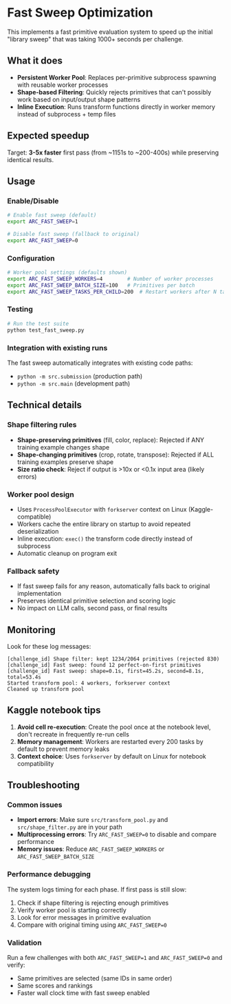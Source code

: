 # Fast Sweep Optimization

This implements a fast primitive evaluation system to speed up the initial "library sweep" that was taking 1000+ seconds per challenge.

## What it does

- **Persistent Worker Pool**: Replaces per-primitive subprocess spawning with reusable worker processes
- **Shape-based Filtering**: Quickly rejects primitives that can't possibly work based on input/output shape patterns
- **Inline Execution**: Runs transform functions directly in worker memory instead of subprocess + temp files

## Expected speedup

Target: **3-5x faster** first pass (from ~1151s to ~200-400s) while preserving identical results.

## Usage

### Enable/Disable
```bash
# Enable fast sweep (default)
export ARC_FAST_SWEEP=1

# Disable fast sweep (fallback to original)
export ARC_FAST_SWEEP=0
```

### Configuration
```bash
# Worker pool settings (defaults shown)
export ARC_FAST_SWEEP_WORKERS=4        # Number of worker processes
export ARC_FAST_SWEEP_BATCH_SIZE=100   # Primitives per batch
export ARC_FAST_SWEEP_TASKS_PER_CHILD=200  # Restart workers after N tasks
```

### Testing
```bash
# Run the test suite
python test_fast_sweep.py
```

### Integration with existing runs
The fast sweep automatically integrates with existing code paths:
- `python -m src.submission` (production path)
- `python -m src.main` (development path)

## Technical details

### Shape filtering rules
- **Shape-preserving primitives** (fill, color, replace): Rejected if ANY training example changes shape
- **Shape-changing primitives** (crop, rotate, transpose): Rejected if ALL training examples preserve shape
- **Size ratio check**: Reject if output is >10x or <0.1x input area (likely errors)

### Worker pool design
- Uses `ProcessPoolExecutor` with `forkserver` context on Linux (Kaggle-compatible)
- Workers cache the entire library on startup to avoid repeated deserialization
- Inline execution: `exec()` the transform code directly instead of subprocess
- Automatic cleanup on program exit

### Fallback safety
- If fast sweep fails for any reason, automatically falls back to original implementation
- Preserves identical primitive selection and scoring logic
- No impact on LLM calls, second pass, or final results

## Monitoring

Look for these log messages:
```
[challenge_id] Shape filter: kept 1234/2064 primitives (rejected 830)
[challenge_id] Fast sweep: found 12 perfect-on-first primitives  
[challenge_id] Fast sweep: shape=0.1s, first=45.2s, second=8.1s, total=53.4s
Started transform pool: 4 workers, forkserver context
Cleaned up transform pool
```

## Kaggle notebook tips

1. **Avoid cell re-execution**: Create the pool once at the notebook level, don't recreate in frequently re-run cells
2. **Memory management**: Workers are restarted every 200 tasks by default to prevent memory leaks
3. **Context choice**: Uses `forkserver` by default on Linux for notebook compatibility

## Troubleshooting

### Common issues
- **Import errors**: Make sure `src/transform_pool.py` and `src/shape_filter.py` are in your path
- **Multiprocessing errors**: Try `ARC_FAST_SWEEP=0` to disable and compare performance
- **Memory issues**: Reduce `ARC_FAST_SWEEP_WORKERS` or `ARC_FAST_SWEEP_BATCH_SIZE`

### Performance debugging
The system logs timing for each phase. If first pass is still slow:
1. Check if shape filtering is rejecting enough primitives
2. Verify worker pool is starting correctly 
3. Look for error messages in primitive evaluation
4. Compare with original timing using `ARC_FAST_SWEEP=0`

### Validation
Run a few challenges with both `ARC_FAST_SWEEP=1` and `ARC_FAST_SWEEP=0` and verify:
- Same primitives are selected (same IDs in same order)
- Same scores and rankings
- Faster wall clock time with fast sweep enabled